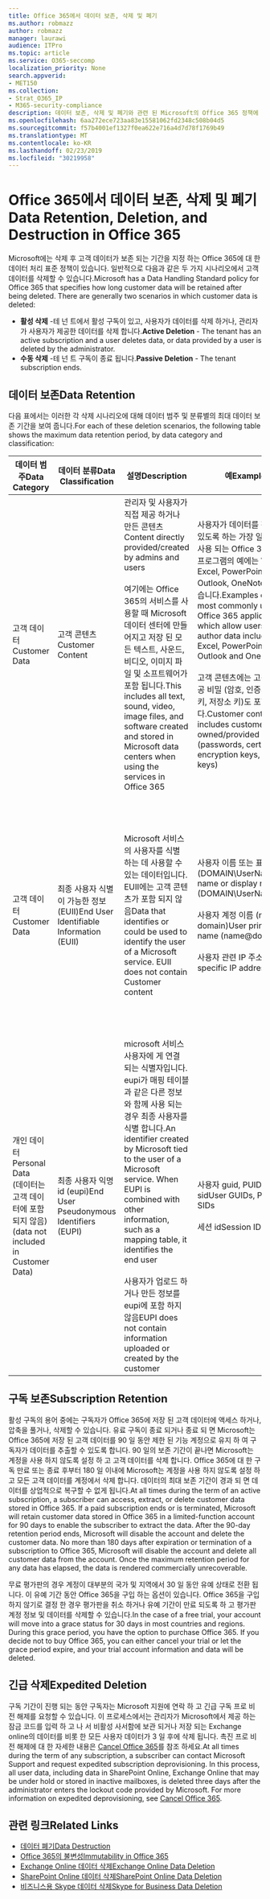 ```yaml
---
title: Office 365에서 데이터 보존, 삭제 및 폐기
ms.author: robmazz
author: robmazz
manager: laurawi
audience: ITPro
ms.topic: article
ms.service: O365-seccomp
localization_priority: None
search.appverid:
- MET150
ms.collection:
- Strat_O365_IP
- M365-security-compliance
description: 데이터 보존, 삭제 및 폐기와 관련 된 Microsoft의 Office 365 정책에 대 한 개요입니다.
ms.openlocfilehash: 6aa272ece723aa83e15581062fd2348c508b04d5
ms.sourcegitcommit: f57b4001ef1327f0ea622e716a4d7d78f1769b49
ms.translationtype: MT
ms.contentlocale: ko-KR
ms.lasthandoff: 02/23/2019
ms.locfileid: "30219958"
---
```

# <a name="data-retention-deletion-and-destruction-in-office-365"></a><span data-ttu-id="fd3d9-103">Office 365에서 데이터 보존, 삭제 및 폐기</span><span class="sxs-lookup"><span data-stu-id="fd3d9-103">Data Retention, Deletion, and Destruction in Office 365</span></span>

<span data-ttu-id="fd3d9-p101">Microsoft에는 삭제 후 고객 데이터가 보존 되는 기간을 지정 하는 Office 365에 대 한 데이터 처리 표준 정책이 있습니다. 일반적으로 다음과 같은 두 가지 시나리오에서 고객 데이터를 삭제할 수 있습니다.</span><span class="sxs-lookup"><span data-stu-id="fd3d9-p101">Microsoft has a Data Handling Standard policy for Office 365 that specifies how long customer data will be retained after being deleted. There are generally two scenarios in which customer data is deleted:</span></span>

- <span data-ttu-id="fd3d9-106">**활성 삭제** -테 넌 트에서 활성 구독이 있고, 사용자가 데이터를 삭제 하거나, 관리자가 사용자가 제공한 데이터를 삭제 합니다.</span><span class="sxs-lookup"><span data-stu-id="fd3d9-106">**Active Deletion** - The tenant has an active subscription and a user deletes data, or data provided by a user is deleted by the administrator.</span></span>
- <span data-ttu-id="fd3d9-107">**수동 삭제** -테 넌 트 구독이 종료 됩니다.</span><span class="sxs-lookup"><span data-stu-id="fd3d9-107">**Passive Deletion** - The tenant subscription ends.</span></span>

## <a name="data-retention"></a><span data-ttu-id="fd3d9-108">데이터 보존</span><span class="sxs-lookup"><span data-stu-id="fd3d9-108">Data Retention</span></span>

<span data-ttu-id="fd3d9-109">다음 표에서는 이러한 각 삭제 시나리오에 대해 데이터 범주 및 분류별의 최대 데이터 보존 기간을 보여 줍니다.</span><span class="sxs-lookup"><span data-stu-id="fd3d9-109">For each of these deletion scenarios, the following table shows the maximum data retention period, by data category and classification:</span></span>

| <span data-ttu-id="fd3d9-110">데이터 범주</span><span class="sxs-lookup"><span data-stu-id="fd3d9-110">Data Category</span></span> | <span data-ttu-id="fd3d9-111">데이터 분류</span><span class="sxs-lookup"><span data-stu-id="fd3d9-111">Data Classification</span></span> | <span data-ttu-id="fd3d9-112">설명</span><span class="sxs-lookup"><span data-stu-id="fd3d9-112">Description</span></span> | <span data-ttu-id="fd3d9-113">예</span><span class="sxs-lookup"><span data-stu-id="fd3d9-113">Examples</span></span> | <span data-ttu-id="fd3d9-114">보존 기간</span><span class="sxs-lookup"><span data-stu-id="fd3d9-114">Retention Period</span></span> |
|-----------------|-----------------|-----------------|----------------------------------|-------------------------------|
| <span data-ttu-id="fd3d9-115">고객 데이터</span><span class="sxs-lookup"><span data-stu-id="fd3d9-115">Customer Data</span></span> | <span data-ttu-id="fd3d9-116">고객 콘텐츠</span><span class="sxs-lookup"><span data-stu-id="fd3d9-116">Customer Content</span></span>| <span data-ttu-id="fd3d9-117">관리자 및 사용자가 직접 제공 하거나 만든 콘텐츠</span><span class="sxs-lookup"><span data-stu-id="fd3d9-117">Content directly provided/created by admins and users</span></span> <br><br> <span data-ttu-id="fd3d9-118">여기에는 Office 365의 서비스를 사용할 때 Microsoft 데이터 센터에 만들어지고 저장 된 모든 텍스트, 사운드, 비디오, 이미지 파일 및 소프트웨어가 포함 됩니다.</span><span class="sxs-lookup"><span data-stu-id="fd3d9-118">This includes all text, sound, video, image files, and software created and stored in Microsoft data centers when using the services in Office 365</span></span> | <span data-ttu-id="fd3d9-119">사용자가 데이터를 작성할 수 있도록 하는 가장 일반적으로 사용 되는 Office 365 응용 프로그램의 예에는 Word, Excel, PowerPoint, Outlook, OneNote 등이 있습니다.</span><span class="sxs-lookup"><span data-stu-id="fd3d9-119">Examples of the most commonly used Office 365 applications which allow users to author data include Word, Excel, PowerPoint, Outlook and OneNote</span></span> <br><br> <span data-ttu-id="fd3d9-120">고객 콘텐츠에는 고객 소유/제공 비밀 (암호, 인증서, 암호화 키, 저장소 키)도 포함 됩니다.</span><span class="sxs-lookup"><span data-stu-id="fd3d9-120">Customer content also includes customer-owned/provided secrets (passwords, certificates, encryption keys, storage keys)</span></span> | <span data-ttu-id="fd3d9-121">**활성 삭제 시나리오:** 최대 30 일</span><span class="sxs-lookup"><span data-stu-id="fd3d9-121">**Active Deletion Scenario:** at most 30 days</span></span> <br><br> <span data-ttu-id="fd3d9-122">**수동 삭제 시나리오:** 최대 180 일</span><span class="sxs-lookup"><span data-stu-id="fd3d9-122">**Passive Deletion Scenario:** at most 180 days</span></span> |
| <span data-ttu-id="fd3d9-123">고객 데이터</span><span class="sxs-lookup"><span data-stu-id="fd3d9-123">Customer Data</span></span> | <span data-ttu-id="fd3d9-124">최종 사용자 식별이 가능한 정보 (EUII)</span><span class="sxs-lookup"><span data-stu-id="fd3d9-124">End User Identifiable Information (EUII)</span></span> | <span data-ttu-id="fd3d9-p102">Microsoft 서비스의 사용자를 식별 하는 데 사용할 수 있는 데이터입니다. EUII에는 고객 콘텐츠가 포함 되지 않음</span><span class="sxs-lookup"><span data-stu-id="fd3d9-p102">Data that identifies or could be used to identify the user of a Microsoft service. EUII does not contain Customer content</span></span> | <span data-ttu-id="fd3d9-127">사용자 이름 또는 표시 이름 (DOMAIN\UserName)</span><span class="sxs-lookup"><span data-stu-id="fd3d9-127">User name or display name (DOMAIN\UserName)</span></span> <br><br> <span data-ttu-id="fd3d9-128">사용자 계정 이름 (name @ domain)</span><span class="sxs-lookup"><span data-stu-id="fd3d9-128">User principal name (name@domain)</span></span> <br><br>  <span data-ttu-id="fd3d9-129">사용자 관련 IP 주소</span><span class="sxs-lookup"><span data-stu-id="fd3d9-129">User-specific IP addresses</span></span> | <span data-ttu-id="fd3d9-130">**활성 삭제 시나리오:** 최대 180 일 (테 넌 트 관리자 작업에만 해당)</span><span class="sxs-lookup"><span data-stu-id="fd3d9-130">**Active Deletion Scenario:** at most 180 days (only a tenant administrator action)</span></span> <br><br> <span data-ttu-id="fd3d9-131">**수동 삭제 시나리오:** 최대 180 일</span><span class="sxs-lookup"><span data-stu-id="fd3d9-131">**Passive Deletion Scenario:** at most 180 days</span></span> |
| <span data-ttu-id="fd3d9-132">개인 데이터</span><span class="sxs-lookup"><span data-stu-id="fd3d9-132">Personal Data</span></span> <br> <span data-ttu-id="fd3d9-133">(데이터는 고객 데이터에 포함 되지 않음)</span><span class="sxs-lookup"><span data-stu-id="fd3d9-133">(data not included in Customer Data)</span></span> | <span data-ttu-id="fd3d9-134">최종 사용자 익명 id (eupi)</span><span class="sxs-lookup"><span data-stu-id="fd3d9-134">End User Pseudonymous Identifiers (EUPI)</span></span> | <span data-ttu-id="fd3d9-p103">microsoft 서비스 사용자에 게 연결 되는 식별자입니다. eupi가 매핑 테이블과 같은 다른 정보와 함께 사용 되는 경우 최종 사용자를 식별 합니다.</span><span class="sxs-lookup"><span data-stu-id="fd3d9-p103">An identifier created by Microsoft tied to the user of a Microsoft service. When EUPI is combined with other information, such as a mapping table, it identifies the end user</span></span> <br><br> <span data-ttu-id="fd3d9-137">사용자가 업로드 하거나 만든 정보를 eupi에 포함 하지 않음</span><span class="sxs-lookup"><span data-stu-id="fd3d9-137">EUPI does not contain information uploaded or created by the customer</span></span> | <span data-ttu-id="fd3d9-138">사용자 guid, PUIDs 또는 sid</span><span class="sxs-lookup"><span data-stu-id="fd3d9-138">User GUIDs, PUIDs, or SIDs</span></span> <br><br> <span data-ttu-id="fd3d9-139">세션 id</span><span class="sxs-lookup"><span data-stu-id="fd3d9-139">Session IDs</span></span> | <span data-ttu-id="fd3d9-140">**활성 삭제 시나리오:** 최대 30 일</span><span class="sxs-lookup"><span data-stu-id="fd3d9-140">**Active Deletion Scenario:** at most 30 days</span></span> <br><br> <span data-ttu-id="fd3d9-141">**수동 삭제 시나리오:** 최대 180 일</span><span class="sxs-lookup"><span data-stu-id="fd3d9-141">**Passive Deletion Scenario:** at most 180 days</span></span> |

## <a name="subscription-retention"></a><span data-ttu-id="fd3d9-142">구독 보존</span><span class="sxs-lookup"><span data-stu-id="fd3d9-142">Subscription Retention</span></span>

<span data-ttu-id="fd3d9-p104">활성 구독의 용어 중에는 구독자가 Office 365에 저장 된 고객 데이터에 액세스 하거나, 압축을 풀거나, 삭제할 수 있습니다. 유료 구독이 종료 되거나 종료 되 면 Microsoft는 Office 365에 저장 된 고객 데이터를 90 일 동안 제한 된 기능 계정으로 유지 하 여 구독자가 데이터를 추출할 수 있도록 합니다. 90 일의 보존 기간이 끝나면 Microsoft는 계정을 사용 하지 않도록 설정 하 고 고객 데이터를 삭제 합니다. Office 365에 대 한 구독 만료 또는 종료 후부터 180 일 이내에 Microsoft는 계정을 사용 하지 않도록 설정 하 고 모든 고객 데이터를 계정에서 삭제 합니다. 데이터의 최대 보존 기간이 경과 되 면 데이터를 상업적으로 복구할 수 없게 됩니다.</span><span class="sxs-lookup"><span data-stu-id="fd3d9-p104">At all times during the term of an active subscription, a subscriber can access, extract, or delete customer data stored in Office 365. If a paid subscription ends or is terminated, Microsoft will retain customer data stored in Office 365 in a limited-function account for 90 days to enable the subscriber to extract the data. After the 90-day retention period ends, Microsoft will disable the account and delete the customer data. No more than 180 days after expiration or termination of a subscription to Office 365, Microsoft will disable the account and delete all customer data from the account. Once the maximum retention period for any data has elapsed, the data is rendered commercially unrecoverable.</span></span>

<span data-ttu-id="fd3d9-p105">무료 평가판의 경우 계정이 대부분의 국가 및 지역에서 30 일 동안 유예 상태로 전환 됩니다. 이 유예 기간 동안 Office 365을 구입 하는 옵션이 있습니다. Office 365을 구입 하지 않기로 결정 한 경우 평가판을 취소 하거나 유예 기간이 만료 되도록 하 고 평가판 계정 정보 및 데이터를 삭제할 수 있습니다.</span><span class="sxs-lookup"><span data-stu-id="fd3d9-p105">In the case of a free trial, your account will move into a grace status for 30 days in most countries and regions. During this grace period, you have the option to purchase Office 365. If you decide not to buy Office 365, you can either cancel your trial or let the grace period expire, and your trial account information and data will be deleted.</span></span>

## <a name="expedited-deletion"></a><span data-ttu-id="fd3d9-151">긴급 삭제</span><span class="sxs-lookup"><span data-stu-id="fd3d9-151">Expedited Deletion</span></span>
<span data-ttu-id="fd3d9-p106">구독 기간이 진행 되는 동안 구독자는 Microsoft 지원에 연락 하 고 긴급 구독 프로 비전 해제를 요청할 수 있습니다. 이 프로세스에서는 관리자가 Microsoft에서 제공 하는 잠금 코드를 입력 하 고 나 서 비활성 사서함에 보관 되거나 저장 되는 Exchange online의 데이터를 비롯 한 모든 사용자 데이터가 3 일 후에 삭제 됩니다. 촉진 프로 비전 해제에 대 한 자세한 내용은 [Cancel Office 365](https://support.office.com/article/Cancel-Office-365-for-business-b1bc0bef-4608-4601-813a-cdd9f746709a)를 참조 하세요.</span><span class="sxs-lookup"><span data-stu-id="fd3d9-p106">At all times during the term of any subscription, a subscriber can contact Microsoft Support and request expedited subscription deprovisioning. In this process, all user data, including data in SharePoint Online, Exchange Online that may be under hold or stored in inactive mailboxes, is deleted three days after the administrator enters the lockout code provided by Microsoft. For more information on expedited deprovisioning, see [Cancel Office 365](https://support.office.com/article/Cancel-Office-365-for-business-b1bc0bef-4608-4601-813a-cdd9f746709a).</span></span>

## <a name="related-links"></a><span data-ttu-id="fd3d9-155">관련 링크</span><span class="sxs-lookup"><span data-stu-id="fd3d9-155">Related Links</span></span>
- [<span data-ttu-id="fd3d9-156">데이터 폐기</span><span class="sxs-lookup"><span data-stu-id="fd3d9-156">Data Destruction</span></span>](office-365-data-destruction.md)
- [<span data-ttu-id="fd3d9-157">Office 365의 불변성</span><span class="sxs-lookup"><span data-stu-id="fd3d9-157">Immutability in Office 365</span></span>](office-365-data-immutability.md)
- [<span data-ttu-id="fd3d9-158">Exchange Online 데이터 삭제</span><span class="sxs-lookup"><span data-stu-id="fd3d9-158">Exchange Online Data Deletion</span></span>](office-365-exchange-online-data-deletion.md)
- [<span data-ttu-id="fd3d9-159">SharePoint Online 데이터 삭제</span><span class="sxs-lookup"><span data-stu-id="fd3d9-159">SharePoint Online Data Deletion</span></span>](office-365-sharepoint-online-data-deletion.md)
- [<span data-ttu-id="fd3d9-160">비즈니스용 Skype 데이터 삭제</span><span class="sxs-lookup"><span data-stu-id="fd3d9-160">Skype for Business Data Deletion</span></span>](office-365-skype-data-deletion.md)